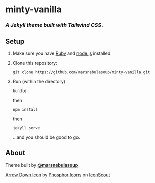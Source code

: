 # minty-vanilla
### *A Jekyll theme built with Tailwind CSS*.

## Setup
1. Make sure you have [Ruby](https://www.ruby-lang.org/) and [node.js](https://nodejs.org) installed.

2. Clone this repository:
    ```
    git clone https://github.com/marsnebulasoup/minty-vanilla.git
    ```

3. Run (within the directory)
    ```
    bundle
    ```
    then
    ```
    npm install
    ```
    then
    ```
    jekyll serve
    ```
    ...and you should be good to go.


## About
Theme built by [**@marsnebulasoup**](https://github.com/marsnebulasoup).

<a href="https://iconscout.com/icons/arrow-down" target="_blank">Arrow Down Icon</a> by <a href="https://iconscout.com/contributors/phosphoricons">Phosphor Icons</a> on <a href="https://iconscout.com">IconScout</a>



